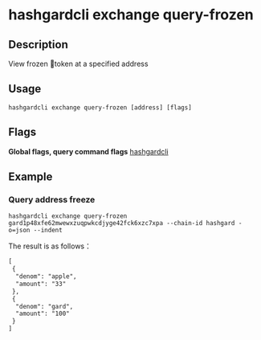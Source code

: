 # hashgardcli exchange query-frozen

## Description

View frozen token at a specified address

## Usage

```
hashgardcli exchange query-frozen [address] [flags]
```

## Flags

**Global flags, query command flags** [hashgardcli](../README.md)

## Example

### Query address freeze

```shell
hashgardcli exchange query-frozen gard1p48xfe62mwewxzuqpwkcdjyge42fck6xzc7xpa --chain-id hashgard -o=json --indent
```

The result is as follows：

```txt
[
 {
  "denom": "apple",
  "amount": "33"
 },
 {
  "denom": "gard",
  "amount": "100"
 }
]
```
